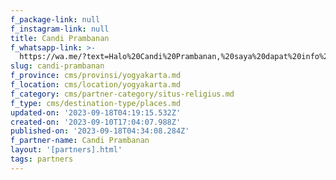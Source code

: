 ```yaml
---
f_package-link: null
f_instagram-link: null
title: Candi Prambanan
f_whatsapp-link: >-
  https://wa.me/?text=Halo%20Candi%20Prambanan,%20saya%20dapat%20info%20dari%20@loocale.id%20dan%20punya%20pertanyaan
slug: candi-prambanan
f_province: cms/provinsi/yogyakarta.md
f_location: cms/location/yogyakarta.md
f_category: cms/partner-category/situs-religius.md
f_type: cms/destination-type/places.md
updated-on: '2023-09-18T04:19:15.532Z'
created-on: '2023-09-10T17:04:07.988Z'
published-on: '2023-09-18T04:34:08.284Z'
f_partner-name: Candi Prambanan
layout: '[partners].html'
tags: partners
---
```



